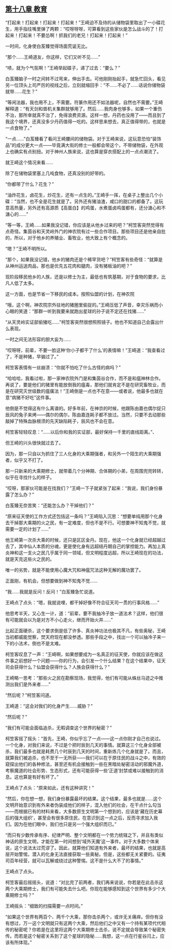 ## [第十八章 教育](https://www.xxbiquge.com/11_11207/9239186.html)


  “打起来！打起来！打起来！打起来！”王崎迫不及待的从储物袋里取出了一小碟花生，用手指往嘴里弹了两颗：“哎呀呀呀，可算看到这些家伙是怎么战斗的了！打起来！打起来！不要怂啊！抓我们的老兄！打起来！打起来！”

  一时间，化身使白芨臻觉得场面荒诞无比。

  “那个……王崎道友，你这样，它们又听不见……”

  “啧，就为个气氛啊！”王崎举起碟子，递了过去：“要么？”

  白芨臻脑子一时之间转不过弯来，伸出手去。可他刚刚抬起手，就急忙回头，看见另一位顶头上司严厉的视线之后，立刻就缩回手：“不……不必了……话说你储物袋就带……花生？”

  “等闲法器，我也用不上，不需要。符篆作用还不如法器呢，自然也不需要。”王崎解释道：“有天剑和兽机关集群就够用了。然后……我肉身也够多，如果一个重伤不治，那所幸就真不治了，免得浪费资源。这样一想，丹药也没用了——而且到了我这个境界，还真没多少丹药值得一吃的。这样思来想去，真正值得带的，也就是一点食物了。”

  “一点……”白芨臻看了看问王崎腰间的储物袋。对于王崎来说，这玩意恐怕“装饰品”的成分更大一点——毕竟满大街的修士一般都会带这个，不带储物袋，在外观上也确实有点别扭。对于神州人族来说，这也算是穿衣搭配上的一点点潮流了。

  就王崎这个情况来看……

  除了在储物袋里塞上几吨食物，还真没别的好带的。

  “你都带了什么？花生？”

  “油炸花生，卤花生，炒花生，还有一点生的。”王崎手一挥，在桌子上整出几个小碟：“当然，也不全是花生就是了。另外还有猪油渣，咸口的甜口的都备了。这玩意高热量，另外还有高源质【高蛋白】的鸡蛋，水煮蛋卤鸡蛋都有，还分溏心和不溏心的……”

  “等一等，王崎……如果我没记错，你应该是从他乡过来的吧？”柯笠客突然觉得有点奇怪。集茵谷和天灵岭外门的神农院有过一些合作项目。那些项目还是他亲自批的，所以，对于他乡的养殖业、畜牧业，他大致上有个概念的。

  “嗯？”王崎不明所以。

  “那个，如果我没记错，他乡的猪肉还是个稀罕货吧？”柯笠客有些奇怪：“就算是从神州运送肉品，那也是优先五花肉和腿肉，没有猪板油的吧？”

  现阶段移民他乡的人族，还是以修士为主，最低也有筑基期，对于食物的要求，比凡人低了太多。

  这一方面，也是节省一下移民的成本。按照仙盟的计划，在神农院

  “哦，这个啊，神农院宗外驻地的猪圈里偷捉的。”王崎压低了声音，幸灾乐祸而小心眼的笑道：“那群一听到我要来就跑出星球的孙子说不定还在找猪……”

  “从天灵岭实证部偷猪吃……”柯笠客突然很想照照镜子。他也不知道自己会露出什么表现。

  一时之间无法形容的胆大妄为……

  “哎呀呀，前辈，不要一脸这种‘你小子都干了什么’的表情嘛！”王崎道：“我查看过了，不是种猪，早骟过了。”

  柯笠客表情有一丝崩溃：“你就不怕吃了什么古怪的病吗？”

  “哈哈哈，我看过啦，那一家神农院外门是和集茵谷合作，而不是和瘟神林合作。再说了，要是他们的猪里有能放倒我的瘟毒，那他们就肯定不是在研究畜牧业，而是在研究灭世级数的瘟癀法！”王崎倒是一点也不在意——或者说，他最多也就在意“病猪不好吃”这件事。

  他倒是不觉得这有什么离谱的。好多年前，在神京的时候，他跟陈由嘉也偶尔捉只辰风的兔子来烤——偶尔的偶尔，陈由嘉连耗子都不放过。当然，只要不去动那些敲掉了特殊血脉根须的先天缺陷耗子，辰风也不会在意。

  柯笠客轻轻叹息：“……以后你和我的实证部，最好保持一千里的直线距离。”、

  但王崎的兴头很快就过去了。

  因为，那一只自以为抓住了三人化身的大乘期强者，和另外一个陌生的大乘期强者，似乎又不打了。

  那一只新来的大乘期修士，就带着几个分神期、合体期的小弟，在周围兜兜转转，似乎在寻找什么的样子。

  “哎呀，那家伙可能是在找我们？”王崎一下子就紧张了起来：“我说，我们身份暴露了怎么办？”

  白芨臻无奈苦笑：“还能怎么办？干掉他们？”

  “原来征天使的工作方式还包括这一条吗？”王崎陷入沉思：“想要单纯用那个化身去干掉那大乘期的火之民，有一定难度，但也不是不行。可想要神不知鬼不觉，就需要一定的计划了……”

  他王崎第一次杀大乘的时候，还只是区区金丹。现在，他这一个化身就已经超越过去了，其中仙人本质的分魂，更是使化身有远超结丹期自己的掌控能力。再加上真炎神和这一支火之民几乎属于同一领域，但文明程度远超，所以王崎现在的功法，就是天克这些火之民的。

  唯一的劣势，就是不能使用心魔大咒和神瘟咒法这种无解的魔功罢了。

  正面刚，有机会。但想要做到神不知鬼不觉……

  “我……我就是反问！反问！”白芨臻急忙说道。

  王崎点了点头：“嗯，我就说哩，都干掉好像不符合征天司一贯的行事风格……”

  他思考半天，又心生一计，道：“前辈，要不我抽冷子放一道法术？这样，他们很有可能就会以为是对方不小心走火，继而开始火并……”

  比起正面硬杀，这个要求倒是低了许多、真炎神功法也极其不凡，有些奥秘，王崎当初都威能觉察，焚天府现在都没参透。那些手段之中，找出一个可以抽冷子来一下的小法术，倒也不是太难。

  柯笠客叹息了一声：“王崎啊，如果想要成为一名真正的征天使，你就应该在做这件事之前想好一个问题——你的行为，会引发一个什么结果？在这个结果中，征天司会获得什么？仙盟会获得什么？人族会获得什么？”

  王崎略一思考：“那些火之民在勘察现场，我觉得，他们有可能从蛛丝马迹之中推测出我们是外来者……”

  “然后呢？”柯笠客问道。

  王崎道：“这会对我们的化身产生……威胁？”

  “然后呢？”

  “我们有可能会面临追杀，无暇调查这个世界的秘密？”

  柯笠客摇了摇头：“首先，王崎，你似乎忘了一点——这一点你刚才自己也说过。一个化身，对我们来说，不过是个把时辰到几天的事情。就算这三个化身全部被杀，我们最多也就是耗费几个时辰到几天的时间，重新炼几个化身就是了。而且，就算我们被追杀，也不至于一无所获——我们可以在于原住民的战斗之中，有效的窥探出他们的各种修法，甚至还有机会接触到一些在黑暗处秘密活动的邪魔外道，考察魔道的社会形势、生态形式，还有可能获得一些‘正道’封禁或难以接触到的消息。这也算是有好有坏了。”

  王崎点了点头：“原来如此，还有这种讲究！”

  “然后，你在想一想，我们身份暴露最坏的结果。这个结果，最多也就是……这个文明开始意识到有外来者伪装成他们的样子，混入他们的社会，在干点什么勾当——而根据已有的材料来看，大多数原生文明第一个想到的，应该是‘藏在历史幕后的强大组织’，甚至会有很多原住民，在意识到这一点之后，反而寻求加入我们。因为在他们眼中，我们也只是另一个强大组织而已。”

  “而只有少数传承有序、纪律严明、整个文明都在一个势力统辖之下，并且有类似神话的原生文明，才能在第一时间想到‘域外天魔’这一事件。对于大多数个体来说，这个说法太过荒谬了。因此，就算他们知道有外来者，最坏的结果，也就是高层开始警惕，潜入的化身无法直接获取一些奥秘。但是，这些都无关紧要的。征夷司百年经营，就可以瓦解或绕过这种警惕。这不是什么大不了的事情。”

  王崎点了点头。

  柯笠客最后摇摇头，说道：“对比完了前两者，我们再来说说，你若是在此击杀这两个大乘期修士，我们有可能失去什么吧。你现在能够感知到这个世界有多少个大乘期修士吗？”

  王崎摇头：“细致的扫描需要一点时间。”

  “如果这个世界有两百个、两千个大乘，那你击杀两个，或许无关痛痒。但你有没有想过，万一这个文明就只有这两个大乘，然后他们之中又有一个持有某项代代相传的秘密呢？你若是在这里将这两个大乘期修士击杀，说不定就会导致某个秘密失传。而若是这个秘密关系到了这个星球的隐秘……我想，这一点在行星谷闫上，应该有所体现。”

